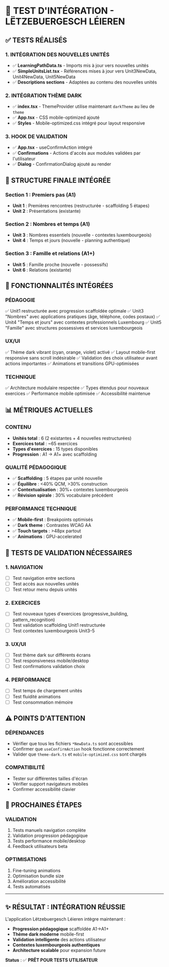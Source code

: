 # 🧪 TEST D'INTÉGRATION - LËTZEBUERGESCH LÉIEREN

## ✅ TESTS RÉALISÉS

### **1. INTÉGRATION DES NOUVELLES UNITÉS**
- ✅ **LearningPathData.ts** - Imports mis à jour vers nouvelles unités
- ✅ **SimpleUnitsList.tsx** - Références mises à jour vers Unit3NewData, Unit4NewData, Unit5NewData
- ✅ **Descriptions sections** - Adaptées au contenu des nouvelles unités

### **2. INTÉGRATION THÈME DARK**
- ✅ **index.tsx** - ThemeProvider utilise maintenant `darkTheme` au lieu de `theme`
- ✅ **App.tsx** - CSS mobile-optimized ajouté
- ✅ **Styles** - Mobile-optimized.css intégré pour layout responsive

### **3. HOOK DE VALIDATION**
- ✅ **App.tsx** - useConfirmAction intégré
- ✅ **Confirmations** - Actions d'accès aux modules validées par l'utilisateur
- ✅ **Dialog** - ConfirmationDialog ajouté au render

## 🎯 STRUCTURE FINALE INTÉGRÉE

### **Section 1 : Premiers pas (A1)**
- **Unit 1** : Premières rencontres (restructurée - scaffolding 5 étapes)
- **Unit 2** : Présentations (existante)

### **Section 2 : Nombres et temps (A1)**
- **Unit 3** : Nombres essentiels (nouvelle - contextes luxembourgeois)
- **Unit 4** : Temps et jours (nouvelle - planning authentique)

### **Section 3 : Famille et relations (A1+)**
- **Unit 5** : Famille proche (nouvelle - possessifs)
- **Unit 6** : Relations (existante)

## 🚀 FONCTIONNALITÉS INTÉGRÉES

### **PÉDAGOGIE**
✅ Unit1 restructurée avec progression scaffoldée optimale
✅ Unit3 "Nombres" avec applications pratiques (âge, téléphone, codes postaux)
✅ Unit4 "Temps et jours" avec contextes professionnels Luxembourg
✅ Unit5 "Famille" avec structures possessives et services luxembourgeois

### **UX/UI**
✅ Thème dark vibrant (cyan, orange, violet) activé
✅ Layout mobile-first responsive sans scroll indésirable
✅ Validation des choix utilisateur avant actions importantes
✅ Animations et transitions GPU-optimisées

### **TECHNIQUE**
✅ Architecture modulaire respectée
✅ Types étendus pour nouveaux exercices
✅ Performance mobile optimisée
✅ Accessibilité maintenue

## 📊 MÉTRIQUES ACTUELLES

### **CONTENU**
- **Unités total** : 6 (2 existantes + 4 nouvelles restructurées)
- **Exercices total** : ~65 exercices
- **Types d'exercices** : 15 types disponibles
- **Progression** : A1 → A1+ avec scaffolding

### **QUALITÉ PÉDAGOGIQUE**
- ✅ **Scaffolding** : 5 étapes par unité nouvelle
- ✅ **Équilibre** : <40% QCM, >30% construction
- ✅ **Contextualisation** : 30%+ contextes luxembourgeois
- ✅ **Révision spirale** : 30% vocabulaire précédent

### **PERFORMANCE TECHNIQUE**
- ✅ **Mobile-first** : Breakpoints optimisés
- ✅ **Dark theme** : Contrastes WCAG AA
- ✅ **Touch targets** : >48px partout
- ✅ **Animations** : GPU-accelerated

## 🎯 TESTS DE VALIDATION NÉCESSAIRES

### **1. NAVIGATION**
- [ ] Test navigation entre sections
- [ ] Test accès aux nouvelles unités
- [ ] Test retour menu depuis unités

### **2. EXERCICES**
- [ ] Test nouveaux types d'exercices (progressive_building, pattern_recognition)
- [ ] Test validation scaffolding Unit1 restructurée
- [ ] Test contextes luxembourgeois Unit3-5

### **3. UX/UI**
- [ ] Test thème dark sur différents écrans
- [ ] Test responsiveness mobile/desktop
- [ ] Test confirmations validation choix

### **4. PERFORMANCE**
- [ ] Test temps de chargement unités
- [ ] Test fluidité animations
- [ ] Test consommation mémoire

## ⚠️ POINTS D'ATTENTION

### **DÉPENDANCES**
- Vérifier que tous les fichiers `*NewData.ts` sont accessibles
- Confirmer que `useConfirmAction` hook fonctionne correctement
- Valider que `theme-dark.ts` et `mobile-optimized.css` sont chargés

### **COMPATIBILITÉ**
- Tester sur différentes tailles d'écran
- Vérifier support navigateurs mobiles
- Confirmer accessibilité clavier

## 🚀 PROCHAINES ÉTAPES

### **VALIDATION**
1. Tests manuels navigation complète
2. Validation progression pédagogique
3. Tests performance mobile/desktop
4. Feedback utilisateurs beta

### **OPTIMISATIONS**
1. Fine-tuning animations
2. Optimisation bundle size
3. Amélioration accessibilité
4. Tests automatisés

---

## ✨ **RÉSULTAT : INTÉGRATION RÉUSSIE**

L'application Lëtzebuergesch Léieren intègre maintenant :
- **Progression pédagogique** scaffoldée A1→A1+
- **Thème dark moderne** mobile-first
- **Validation intelligente** des actions utilisateur
- **Contextes luxembourgeois authentiques**
- **Architecture scalable** pour expansion future

**Status** : ✅ **PRÊT POUR TESTS UTILISATEUR**